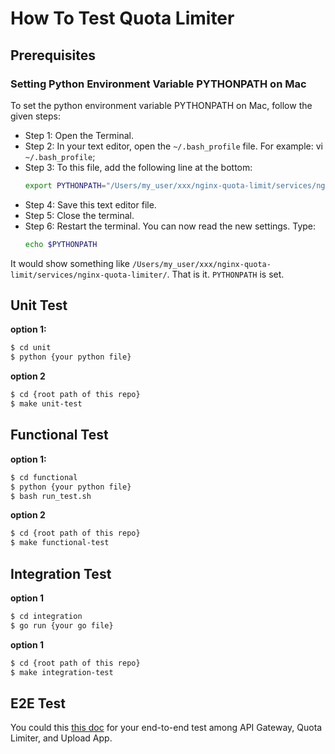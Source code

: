 # How To Test Quota Limiter

## Prerequisites

### Setting Python Environment Variable PYTHONPATH on Mac
To set the python environment variable PYTHONPATH on Mac, follow the given steps:

- Step 1: Open the Terminal.
- Step 2: In your text editor, open the `~/.bash_profile` file. For example: vi `~/.bash_profile`;
- Step 3: To this file, add the following line at the bottom: 
  ```bash
  export PYTHONPATH="/Users/my_user/xxx/nginx-quota-limit/services/nginx-quota-limiter/"
  ```
- Step 4: Save this text editor file.
- Step 5: Close the terminal.
- Step 6: Restart the terminal. You can now read the new settings. Type:
  ```bash
  echo $PYTHONPATH
  ```

It would show something like `/Users/my_user/xxx/nginx-quota-limit/services/nginx-quota-limiter/`. That is it. `PYTHONPATH` is set. 

## Unit Test

**option 1:**
```bash
$ cd unit
$ python {your python file}
```

**option 2**
```bash
$ cd {root path of this repo}
$ make unit-test
```


## Functional Test

**option 1:**
```bash
$ cd functional
$ python {your python file}
$ bash run_test.sh
```

**option 2**
```bash
$ cd {root path of this repo}
$ make functional-test
```


## Integration Test

**option 1**

```bash
$ cd integration
$ go run {your go file}
```

**option 1**
```bash
$ cd {root path of this repo}
$ make integration-test
```


## E2E Test
You could this [this doc](./end_to_end) for your end-to-end test among API Gateway, Quota Limiter, and Upload App.
